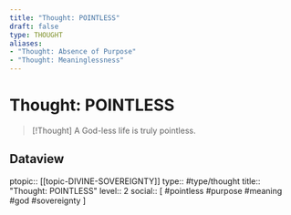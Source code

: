 ```yaml
---
title: "Thought: POINTLESS"
draft: false
type: THOUGHT
aliases:
- "Thought: Absence of Purpose"
- "Thought: Meaninglessness"
---
```

# Thought: POINTLESS
> [!Thought]
>  A God-less life is truly pointless.

## Dataview
ptopic:: [[topic-DIVINE-SOVEREIGNTY]]
type:: #type/thought
title:: "Thought: POINTLESS"
level:: 2
social:: [ #pointless #purpose #meaning #god #sovereignty  ]